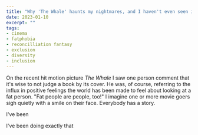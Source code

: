 ```yaml
---
title: "Why 'The Whale' haunts my nightmares, and I haven't even seen it"
date: 2023-01-10
excerpt: ""
tags:
- cinema
- fatphobia
- reconcilliation fantasy
- exclusion
- diversity
- inclusion
---
```

On the recent hit motion picture _The Whale_ I saw one person comment that it's wise to not judge a book by its cover. He was, of course, referring to the influx in positive feelings the world has been made to feel about looking at a fat person. "Fat people are people, too!" I imagine one or more movie goers sigh quietly with a smile on their face. Everybody has a story.

I've been 

I've been doing exactly that 
